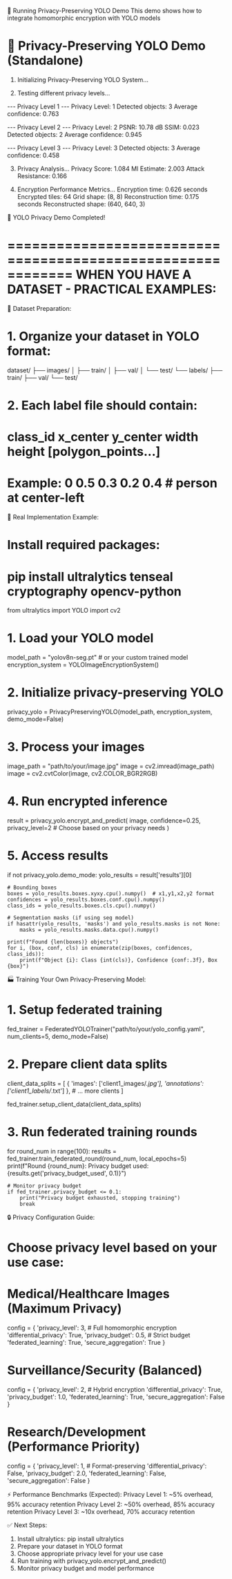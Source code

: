 🚀 Running Privacy-Preserving YOLO Demo
This demo shows how to integrate homomorphic encryption with YOLO models

🔐 Privacy-Preserving YOLO Demo (Standalone)
============================================================
1. Initializing Privacy-Preserving YOLO System...

2. Testing different privacy levels...

--- Privacy Level 1 ---
Privacy Level: 1
Detected objects: 3
Average confidence: 0.763

--- Privacy Level 2 ---
Privacy Level: 2
PSNR: 10.78 dB
SSIM: 0.023
Detected objects: 2
Average confidence: 0.945

--- Privacy Level 3 ---
Privacy Level: 3
Detected objects: 3
Average confidence: 0.458

3. Privacy Analysis...
Privacy Score: 1.084
MI Estimate: 2.003
Attack Resistance: 0.166

4. Encryption Performance Metrics...
Encryption time: 0.626 seconds
Encrypted tiles: 64
Grid shape: (8, 8)
Reconstruction time: 0.175 seconds
Reconstructed shape: (640, 640, 3)

🎯 YOLO Privacy Demo Completed!

============================================================
WHEN YOU HAVE A DATASET - PRACTICAL EXAMPLES:
============================================================

📁 Dataset Preparation:

# 1. Organize your dataset in YOLO format:
dataset/
  ├── images/
  │   ├── train/
  │   ├── val/
  │   └── test/
  └── labels/
      ├── train/
      ├── val/ 
      └── test/

# 2. Each label file should contain:
# class_id x_center y_center width height [polygon_points...]
# Example: 0 0.5 0.3 0.2 0.4  # person at center-left


🔧 Real Implementation Example:

# Install required packages:
# pip install ultralytics tenseal cryptography opencv-python

from ultralytics import YOLO
import cv2

# 1. Load your YOLO model
model_path = "yolov8n-seg.pt"  # or your custom trained model
encryption_system = YOLOImageEncryptionSystem()

# 2. Initialize privacy-preserving YOLO
privacy_yolo = PrivacyPreservingYOLO(model_path, encryption_system, demo_mode=False)

# 3. Process your images
image_path = "path/to/your/image.jpg"
image = cv2.imread(image_path)
image = cv2.cvtColor(image, cv2.COLOR_BGR2RGB)

# 4. Run encrypted inference
result = privacy_yolo.encrypt_and_predict(
    image, 
    confidence=0.25,
    privacy_level=2  # Choose based on your privacy needs
)

# 5. Access results
if not privacy_yolo.demo_mode:
    yolo_results = result['results'][0]
    
    # Bounding boxes
    boxes = yolo_results.boxes.xyxy.cpu().numpy()  # x1,y1,x2,y2 format
    confidences = yolo_results.boxes.conf.cpu().numpy()
    class_ids = yolo_results.boxes.cls.cpu().numpy()
    
    # Segmentation masks (if using seg model)
    if hasattr(yolo_results, 'masks') and yolo_results.masks is not None:
        masks = yolo_results.masks.data.cpu().numpy()
    
    print(f"Found {len(boxes)} objects")
    for i, (box, conf, cls) in enumerate(zip(boxes, confidences, class_ids)):
        print(f"Object {i}: Class {int(cls)}, Confidence {conf:.3f}, Box {box}")


🏭 Training Your Own Privacy-Preserving Model:

# 1. Setup federated training
fed_trainer = FederatedYOLOTrainer("path/to/your/yolo_config.yaml", num_clients=5, demo_mode=False)

# 2. Prepare client data splits
client_data_splits = [
    {
        'images': ['client1_images/*.jpg'],
        'annotations': ['client1_labels/*.txt']
    },
    # ... more clients
]

fed_trainer.setup_client_data(client_data_splits)

# 3. Run federated training rounds
for round_num in range(100):
    results = fed_trainer.train_federated_round(round_num, local_epochs=5)
    print(f"Round {round_num}: Privacy budget used: {results.get('privacy_budget_used', 0.1)}")
    
    # Monitor privacy budget
    if fed_trainer.privacy_budget <= 0.1:
        print("Privacy budget exhausted, stopping training")
        break


🔒 Privacy Configuration Guide:

# Choose privacy level based on your use case:

# Medical/Healthcare Images (Maximum Privacy)
config = {
    'privacy_level': 3,           # Full homomorphic encryption
    'differential_privacy': True,
    'privacy_budget': 0.5,       # Strict budget
    'federated_learning': True,
    'secure_aggregation': True
}

# Surveillance/Security (Balanced)
config = {
    'privacy_level': 2,           # Hybrid encryption
    'differential_privacy': True,
    'privacy_budget': 1.0,
    'federated_learning': True,
    'secure_aggregation': False
}

# Research/Development (Performance Priority)
config = {
    'privacy_level': 1,           # Format-preserving
    'differential_privacy': False,
    'privacy_budget': 2.0,
    'federated_learning': False,
    'secure_aggregation': False
}


⚡ Performance Benchmarks (Expected):
Privacy Level 1: ~5% overhead, 95% accuracy retention
Privacy Level 2: ~50% overhead, 85% accuracy retention
Privacy Level 3: ~10x overhead, 70% accuracy retention

✅ Next Steps:
1. Install ultralytics: pip install ultralytics
2. Prepare your dataset in YOLO format
3. Choose appropriate privacy level for your use case
4. Run training with privacy_yolo.encrypt_and_predict()
5. Monitor privacy budget and model performance